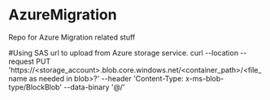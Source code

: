 # AzureMigration
Repo for Azure Migration related stuff


#Using SAS url to upload from Azure storage service.
curl --location --request PUT 'https://<storage_account>.blob.core.windows.net/<container_path>/<file_name as needed in blob>?<Generated SAS Token>' --header 'Content-Type: x-ms-blob-type/BlockBlob' --data-binary '@/<absolute path to file>'
